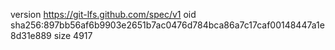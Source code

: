 version https://git-lfs.github.com/spec/v1
oid sha256:897bb56af6b9903e2651b7ac0476d784bca86a7c17caf00148447a1e8d31e889
size 4917
